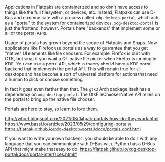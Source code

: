 Applications in Flatpaks are containerized and so don't have access to things like the full filesystem, or devices, etc. Instead, Flatpaks can use D-Bus and communicate with a process called `xdg-desktop-portal`, which acts as a "portal" to the system for containerized devices. `xdg-desktop-portal` is just the frontend, however. Portals have "backends" that implement some or all of the portal APIs. 

Usage of portals has grown beyond the scope of Flatpaks and Snaps. Now applications like Firefox use portals as a way to guarantee that you get "native" UI elements like file choosers. For example, Firefox is built with GTK, but what if you want a QT native file picker when Firefox is running in KDE. You can use a portal API, which in theory should have a KDE portal backend that implements the portal API. This will remain true for all desktops and has become a sort of universal platform for actions that need a human to click or choose something.

In fact it goes even farther than that. The `gtk3` Arch package itself has a dependency on `xdg-desktop-portal`. The GtkFileChooserNative API relies on the portal to bring up the native file chooser.

Portals are here to stay, so learn to love them.


http://who-t.blogspot.com/2021/08/flatpak-portals-how-do-they-work.html
https://www.bassi.io/articles/2023/05/29/configuring-portals/
https://flatpak.github.io/xdg-desktop-portal/docs/portals.conf.html


If you want to write your own backend, you should be able to do it with any language that you can communicate with D-Bus with. Python has a D-Bus API that might make that easy to do.
https://flatpak.github.io/xdg-desktop-portal/docs/portal-interfaces.html#
